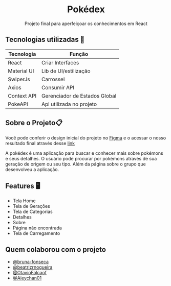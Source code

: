 <center>
  <h1>Pokédex</h1>

  <p>Projeto final para aperfeiçoar os conhecimentos em React</p>
</center>

## Tecnologias utilizadas 💾 

| Tecnologia      | Função |
| ----------- | ----------- |
| React      | Criar Interfaces |
| Material UI      | Lib de UI/estilização |
| SwiperJs      | Carrossel |
| Axios      | Consumir API |
| Context API      | Gerenciador de Estados Global |
| PokeAPI      | Api utilizada no projeto |

## Sobre o Projeto📋

Você pode conferir o design inicial do projeto no
[Figma](https://www.figma.com/file/fIoVxbkwuWz0adnWbRAOfw/Pokedex?node-id=0%3A1) e o acessar o nosso resultado final através desse [link](https://pokedex-start.netlify.app/)

A pokédex é uma aplicação para buscar e conhecer mais sobre pokémons e seus detalhes. O usuário pode procurar por pokémons através de sua geração de origem ou seu tipo. Além da página sobre o grupo que desenvolveu a aplicação. 

## Features 🖥️

- Tela Home
- Tela de Gerações
- Tela de Categorias
- Detalhes
- Sobre
- Página não encontrada
- Tela de Carregamento

## Quem colaborou com o projeto

- [@bruna-fonseca](https://github.com/bruna-fonseca)
- [@beatrizrnogueira](https://github.com/beatrizrnogueira)
- [@OtavioFalcaof](https://github.com/OtavioFalcaof)
- [@Aieychan01](https://github.com/Aieychan01)